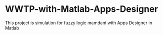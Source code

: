 # WWTP-with-Matlab-Apps-Designer
This project is simulation for fuzzy logic mamdani with Apps Designer in Matlab 
